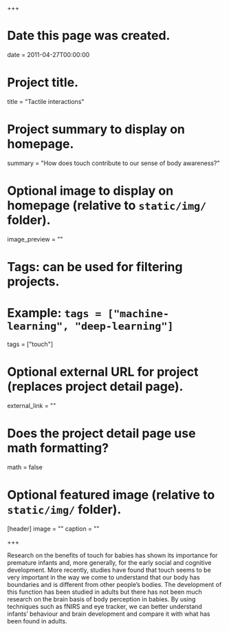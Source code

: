 +++
# Date this page was created.
date = 2011-04-27T00:00:00

# Project title.
title = "Tactile interactions"

# Project summary to display on homepage.
summary = "How does touch contribute to our sense of body awareness?"

# Optional image to display on homepage (relative to `static/img/` folder).
image_preview = ""

# Tags: can be used for filtering projects.
# Example: `tags = ["machine-learning", "deep-learning"]`
tags = ["touch"]

# Optional external URL for project (replaces project detail page).
external_link = ""

# Does the project detail page use math formatting?
math = false

# Optional featured image (relative to `static/img/` folder).
[header]
image = ""
caption = ""

+++

Research on the benefits of touch for babies has shown its importance for premature infants and, more generally, for the early social and cognitive development. More recently, studies have found that touch seems to be very important in the way we come to understand that our body has boundaries and is different from other people’s bodies. The development of this function has been studied in adults but there has not been much research on the brain basis of body perception in babies. By using techniques such as fNIRS and eye tracker, we can better understand infants’ behaviour and brain development and compare it with what has been found in adults.
